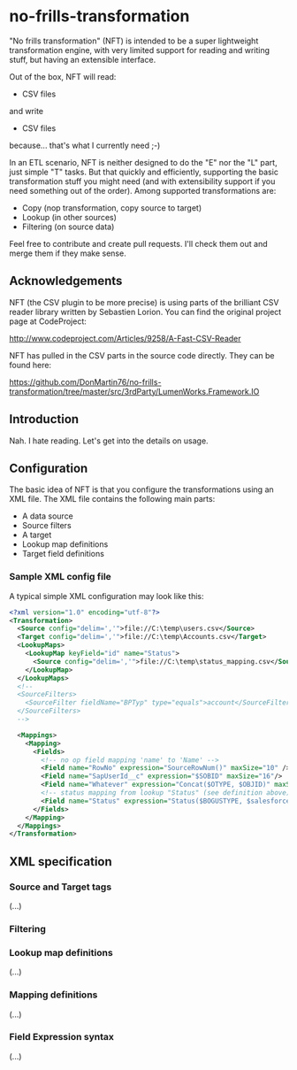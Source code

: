# no-frills-transformation

"No frills transformation" (NFT) is intended to be a super lightweight transformation engine, with very limited support for reading and writing stuff, but having an extensible interface.

Out of the box, NFT will read:

* CSV files

and write

* CSV files

because... that's what I currently need ;-)

In an ETL scenario, NFT is neither designed to do the "E" nor the "L" part, just simple "T" tasks. 
But that quickly and efficiently, supporting the basic transformation stuff you might need (and
 with extensibility support if you need something out of the order). Among supported transformations are:

* Copy (nop transformation, copy source to target)
* Lookup (in other sources)
* Filtering (on source data)

Feel free to contribute and create pull requests. I'll check them out and merge them if they make sense.

## Acknowledgements

NFT (the CSV plugin to be more precise) is using parts of the brilliant CSV reader library written by
Sebastien Lorion. You can find the original project page at CodeProject:

http://www.codeproject.com/Articles/9258/A-Fast-CSV-Reader

NFT has pulled in the CSV parts in the source code directly. They can be found here:

https://github.com/DonMartin76/no-frills-transformation/tree/master/src/3rdParty/LumenWorks.Framework.IO

## Introduction

Nah. I hate reading. Let's get into the details on usage.

## Configuration

The basic idea of NFT is that you configure the transformations using an XML file. The XML file contains
the following main parts:

* A data source
* Source filters
* A target
* Lookup map definitions
* Target field definitions

### Sample XML config file

A typical simple XML configuration may look like this:

```xml
<?xml version="1.0" encoding="utf-8"?>
<Transformation>
  <Source config="delim=','">file://C:\temp\users.csv</Source>
  <Target config="delim=','">file://C:\temp\Accounts.csv</Target>
  <LookupMaps>
    <LookupMap keyField="id" name="Status">
      <Source config="delim=','">file://C:\temp\status_mapping.csv</Source>
    </LookupMap>
  </LookupMaps>
  <!--
  <SourceFilters>
    <SourceFilter fieldName="BPTyp" type="equals">account</SourceFilter>
  </SourceFilters>
  -->

  <Mappings>
    <Mapping>
      <Fields>
        <!-- no op field mapping 'name' to 'Name' -->
        <Field name="RowNo" expression="SourceRowNum()" maxSize="10" />
        <Field name="SapUserId__c" expression="$SOBID" maxSize="16"/>
        <Field name="Whatever" expression="Concat($OTYPE, $OBJID)" maxSize="50"/>
        <!-- status mapping from lookup "Status" (see definition above) -->
        <Field name="Status" expression="Status($BOGUSTYPE, $salesforce_status)" maxSize="40"/>
      </Fields>
    </Mapping>
  </Mappings>
</Transformation>
```

## XML specification

### Source and Target tags

(...)

### Filtering

### Lookup map definitions

(...)

### Mapping definitions

(...)

### Field Expression syntax

(...)
